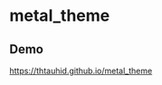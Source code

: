 # metal_theme

## Demo
<a src="https://thtauhid.github.io/metal_theme">https://thtauhid.github.io/metal_theme</a>
